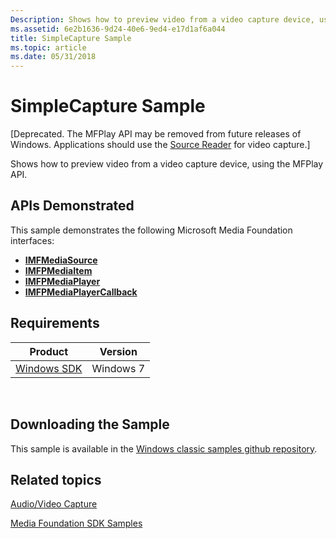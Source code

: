 ```yaml
---
Description: Shows how to preview video from a video capture device, using the MFPlay API.
ms.assetid: 6e2b1636-9d24-40e6-9ed4-e17d1af6a044
title: SimpleCapture Sample
ms.topic: article
ms.date: 05/31/2018
---
```


# SimpleCapture Sample

\[Deprecated. The MFPlay API may be removed from future releases of Windows. Applications should use the [Source Reader](source-reader.md) for video capture.\]

Shows how to preview video from a video capture device, using the MFPlay API.

## APIs Demonstrated

This sample demonstrates the following Microsoft Media Foundation interfaces:

-   [**IMFMediaSource**](/windows/desktop/api/mfidl/nn-mfidl-imfmediasource)
-   [**IMFPMediaItem**](/windows/desktop/api/mfplay/nn-mfplay-imfpmediaitem)
-   [**IMFPMediaPlayer**](/windows/desktop/api/mfplay/nn-mfplay-imfpmediaplayer)
-   [**IMFPMediaPlayerCallback**](/windows/desktop/api/mfplay/nn-mfplay-imfpmediaplayercallback)

## Requirements



| Product                                                        | Version   |
|----------------------------------------------------------------|-----------|
| [Windows SDK](https://msdn.microsoft.com/windowsvista/bb980924.aspx) | Windows 7 |



 

## Downloading the Sample

This sample is available in the [Windows classic samples github repository](https://github.com/Microsoft/Windows-classic-samples/tree/master/Samples/Win7Samples/multimedia/mediafoundation/SimpleCapture).

## Related topics

<dl> <dt>

[Audio/Video Capture](audio-video-capture.md)
</dt> <dt>

[Media Foundation SDK Samples](media-foundation-sdk-samples.md)
</dt> </dl>

 

 



